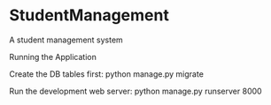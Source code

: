 # StudentManagement
A student management system


Running the Application


Create the DB tables first:
python manage.py migrate


Run the development web server:
python manage.py runserver 8000

